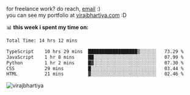 for freelance work? do reach, [email](mailto:vlbhartiya@gmail.com) :)<br/>
you can see my portfolio at [virajbhartiya.com](https://virajbhartiya.com) :D

📊 **this week i spent my time on:**

<!--START_SECTION:waka-->

```txt
Total Time: 14 hrs 12 mins

TypeScript    10 hrs 29 mins  ██████████████████▒░░░░░░   73.29 %
JavaScript    1 hr 8 mins     ██░░░░░░░░░░░░░░░░░░░░░░░   07.99 %
Python        1 hr 2 mins     █▓░░░░░░░░░░░░░░░░░░░░░░░   07.30 %
CSS           29 mins         █░░░░░░░░░░░░░░░░░░░░░░░░   03.44 %
HTML          21 mins         ▓░░░░░░░░░░░░░░░░░░░░░░░░   02.46 %
```

<!--END_SECTION:waka-->

<p align="left"> <img src="https://komarev.com/ghpvc/?username=virajbhartiya&color=blue" alt="virajbhartiya" /> </p>
